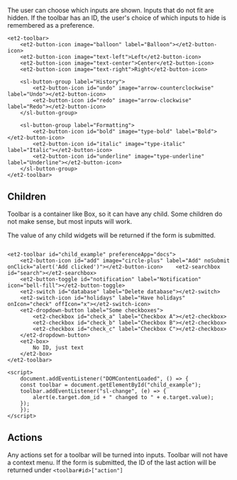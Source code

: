 The user can choose which inputs are shown. Inputs that do
not fit are hidden. If the toolbar has an ID, the user's choice of which inputs to hide is remembered as a preference.

```html:preview
<et2-toolbar>
    <et2-button-icon image="balloon" label="Balloon"></et2-button-icon>
    <et2-button-icon image="text-left">Left</et2-button-icon>
    <et2-button-icon image="text-center">Center</et2-button-icon>
    <et2-button-icon image="text-right">Right</et2-button-icon>
    
    <sl-button-group label="History">
        <et2-button-icon id="undo" image="arrow-counterclockwise" label="Undo"></et2-button-icon>
        <et2-button-icon id="redo" image="arrow-clockwise" label="Redo"></et2-button-icon>
    </sl-button-group>

    <sl-button-group label="Formatting">
        <et2-button-icon id="bold" image="type-bold" label="Bold"></et2-button-icon>
        <et2-button-icon id="italic" image="type-italic" label="Italic"></et2-button-icon>
        <et2-button-icon id="underline" image="type-underline" label="Underline"></et2-button-icon>
    </sl-button-group>
</et2-toolbar>
```

## Children

Toolbar is a container like Box, so it can have any child. Some children do not make sense, but most inputs will work.

The value of any child widgets will be returned if the form is submitted.

```html:preview

<et2-toolbar id="child_example" preferenceApp="docs">
    <et2-button-icon id="add" image="circle-plus" label="Add" noSubmit onClick="alert('Add clicked')"></et2-button-icon>    <et2-searchbox id="search"></et2-searchbox> 
    <et2-button-toggle id="notification" label="Notification" icon="bell-fill"></et2-button-toggle>
    <et2-switch id="database" label="Delete database"></et2-switch>
    <et2-switch-icon id="holidays" label="Have holidays" onIcon="check" offIcon="x"></et2-switch-icon>
    <et2-dropdown-button label="Some checkboxes">
        <et2-checkbox id="check_a" label="Checkbox A"></et2-checkbox>
        <et2-checkbox id="check_b" label="Checkbox B"></et2-checkbox>
        <et2-checkbox id="check_c" label="Checkbox C"></et2-checkbox>
    </et2-dropdown-button>
    <et2-box>
        No ID, just text
    </et2-box>
</et2-toolbar>

<script>
    document.addEventListener("DOMContentLoaded", () => {
    const toolbar = document.getElementById("child_example");
    toolbar.addEventListener("sl-change", (e) => {
        alert(e.target.dom_id + " changed to " + e.target.value);
    });
    });
</script>
```

## Actions

Any actions set for a toolbar will be turned into inputs. Toolbar will not have a context menu.
If the form is submitted, the ID of the last action will be returned under `<toolbar#id>["action"]`